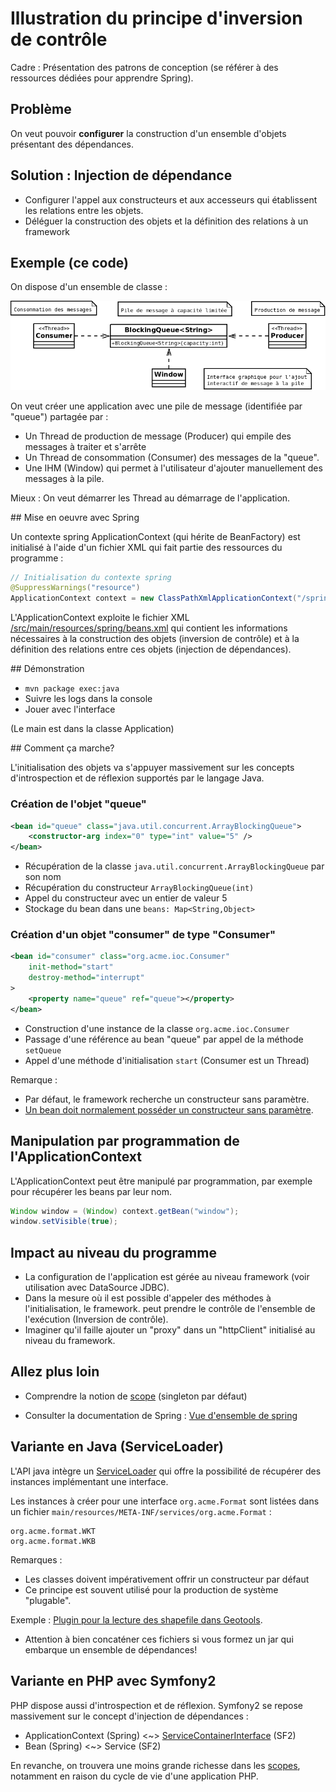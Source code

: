 # Illustration du principe d'inversion de contrôle

Cadre : Présentation des patrons de conception (se référer à des ressources dédiées pour apprendre Spring).

## Problème

On veut pouvoir <span style="font-weight: bold">configurer</span> la construction d'un ensemble d'objets présentant des dépendances.

## Solution : Injection de dépendance

* Configurer l'appel aux constructeurs et aux accesseurs qui établissent les relations entre les objets.
* Déléguer la construction des objets et la définition des relations à un framework

## Exemple (ce code)

On dispose d'un ensemble de classe :

![Diagramme de classe](uml/exemple.png)

On veut créer une application avec une pile de message (identifiée par "queue") partagée par :

* Un Thread de production de message (Producer) qui empile des messages à traiter et s'arrête
* Un Thread de consommation (Consumer) des messages de la "queue".
* Une IHM (Window) qui permet à l'utilisateur d'ajouter manuellement des messages à la pile.

Mieux : On veut démarrer les Thread au démarrage de l'application.

## Mise en oeuvre avec Spring

Un contexte spring ApplicationContext (qui hérite de BeanFactory) est initialisé à l'aide d'un fichier XML qui fait partie des ressources du programme :

```java
// Initialisation du contexte spring
@SuppressWarnings("resource")
ApplicationContext context = new ClassPathXmlApplicationContext("/spring/beans.xml");
```

L'ApplicationContext exploite le fichier XML [/src/main/resources/spring/beans.xml](src/main/resources/spring/beans.xml) qui contient les informations nécessaires à la construction des objets (inversion de contrôle) et à la définition des relations entre ces objets (injection de dépendances).

## Démonstration

* `mvn package exec:java`
* Suivre les logs dans la console
* Jouer avec l'interface

(Le main est dans la classe Application)

## Comment ça marche?

L'initialisation des objets va s'appuyer massivement sur les concepts d'introspection et de réflexion supportés par le langage Java.

### Création de l'objet "queue"

```xml
<bean id="queue" class="java.util.concurrent.ArrayBlockingQueue">
	<constructor-arg index="0" type="int" value="5" />
</bean>
```
 
* Récupération de la classe `java.util.concurrent.ArrayBlockingQueue` par son nom
* Récupération du constructeur `ArrayBlockingQueue(int)` 
* Appel du constructeur avec un entier de valeur 5
* Stockage du bean dans une `beans: Map<String,Object>`

### Création d'un objet "consumer" de type "Consumer"

```xml
<bean id="consumer" class="org.acme.ioc.Consumer" 
	init-method="start" 
	destroy-method="interrupt"
>
	<property name="queue" ref="queue"></property>
</bean>
```

* Construction d'une instance de la classe `org.acme.ioc.Consumer`
* Passage d'une référence au bean "queue" par appel de la méthode `setQueue`
* Appel d'une méthode d'initialisation `start` (Consumer est un Thread)

Remarque : 

* Par défaut, le framework recherche un constructeur sans paramètre. 
* [Un bean doit normalement posséder un constructeur sans paramètre](http://www.jmdoudoux.fr/java/dej/chap-javabean.htm).

## Manipulation par programmation de l'ApplicationContext

L'ApplicationContext peut être manipulé par programmation, par exemple pour récupérer 
les beans par leur nom.

```java
Window window = (Window) context.getBean("window");
window.setVisible(true);
```

## Impact au niveau du programme

* La configuration de l'application est gérée au niveau framework (voir utilisation avec DataSource JDBC).
* Dans la mesure où il est possible d'appeler des méthodes à l'initialisation, le framework.
peut prendre le contrôle de l'ensemble de l'exécution (Inversion de contrôle).
* Imaginer qu'il faille ajouter un "proxy" dans un "httpClient" initialisé au niveau du framework.

## Allez plus loin

* Comprendre la notion de [scope](http://www.tutorialspoint.com/spring/spring_bean_scopes.htm) (singleton par défaut)

* Consulter la documentation de Spring : [Vue d'ensemble de spring](http://docs.spring.io/spring/docs/current/spring-framework-reference/html/overview.html#overview-modules)

## Variante en Java (ServiceLoader)

L'API java intègre un [ServiceLoader](https://docs.oracle.com/javase/7/docs/api/java/util/ServiceLoader.html) qui offre la possibilité de récupérer des instances implémentant une interface.

Les instances à créer pour une interface `org.acme.Format` sont listées dans un fichier `main/resources/META-INF/services/org.acme.Format` :

```
org.acme.format.WKT
org.acme.format.WKB
```

Remarques : 

* Les classes doivent impérativement offrir un constructeur par défaut
* Ce principe est souvent utilisé pour la production de système "plugable". 

Exemple : [Plugin pour la lecture des shapefile dans Geotools](https://github.com/geotools/geotools/blob/master/modules/plugin/shapefile/src/main/resources/META-INF/services/org.geotools.data.DataStoreFactorySpi).

* Attention à bien concaténer ces fichiers si vous formez un jar qui embarque un ensemble de dépendances!


## Variante en PHP avec Symfony2

PHP dispose aussi d'introspection et de réflexion. Symfony2 se repose massivement sur le concept d'injection de dépendances : 

* ApplicationContext (Spring) <~> [ServiceContainerInterface](http://symfony.com/doc/2.7/book/service_container.html) (SF2)
* Bean (Spring) <~> Service (SF2)

En revanche, on trouvera une moins grande richesse dans les [scopes](http://symfony.com/doc/2.7/cookbook/service_container/scopes.html#understanding-scopes), notamment en raison du cycle de vie d'une application PHP.


